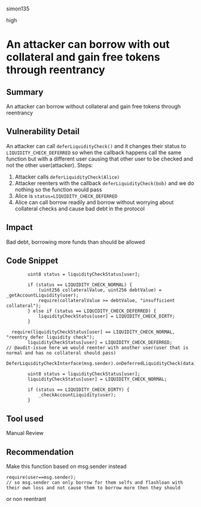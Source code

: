 simon135

high

# An attacker can borrow with out collateral and gain free tokens through reentrancy

## Summary
An attacker can borrow without collateral and gain free tokens through reentrancy  
## Vulnerability Detail
An attacker can call `deferLiquidityCheck()` and it changes their status to `LIQUIDITY_CHECK_DEFERRED`
so when the callback happens call the same function but with a different user causing that other user to be checked and not the other user(attacker).
Steps:
1. Attacker  calls `deferLiquidityCheck(Alice)`
2. Attacker reenters with the callback `deferLiquidityCheck(bob)` and we do nothing so the function  would pass
3. Alice is `status=LIQUIDITY_CHECK_DEFERRED`
4. Alice can call borrow readily and borrow without worrying about collateral checks and cause bad debt in the protocol
## Impact
Bad debt, borrowing more funds than should be allowed
## Code Snippet
```solidity
        uint8 status = liquidityCheckStatus[user];

        if (status == LIQUIDITY_CHECK_NORMAL) {
            (uint256 collateralValue, uint256 debtValue) = _getAccountLiquidity(user);
            require(collateralValue >= debtValue, "insufficient collateral");
        } else if (status == LIQUIDITY_CHECK_DEFERRED) {
            liquidityCheckStatus[user] = LIQUIDITY_CHECK_DIRTY;
        }

```
```solidity
  require(liquidityCheckStatus[user] == LIQUIDITY_CHECK_NORMAL, "reentry defer liquidity check");
        liquidityCheckStatus[user] = LIQUIDITY_CHECK_DEFERRED;
// @audit-issue here we would reenter with another user(user that is normal and has no collateral should pass)
        DeferLiquidityCheckInterface(msg.sender).onDeferredLiquidityCheck(data);

        uint8 status = liquidityCheckStatus[user];
        liquidityCheckStatus[user] = LIQUIDITY_CHECK_NORMAL;

        if (status == LIQUIDITY_CHECK_DIRTY) {
            _checkAccountLiquidity(user);
        }
```
## Tool used

Manual Review

## Recommendation
Make this function based on msg.sender instead
```solidity
require(user==msg.sender);
// so msg.sender can only borrow for them selfs and flashloan with their own loss and not cause them to borrow more then they should
```
or non reentrant